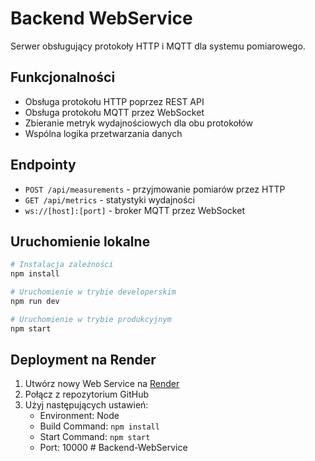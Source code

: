 # Backend WebService

Serwer obsługujący protokoły HTTP i MQTT dla systemu pomiarowego.

## Funkcjonalności

- Obsługa protokołu HTTP poprzez REST API
- Obsługa protokołu MQTT przez WebSocket
- Zbieranie metryk wydajnościowych dla obu protokołów
- Wspólna logika przetwarzania danych

## Endpointy

- `POST /api/measurements` - przyjmowanie pomiarów przez HTTP
- `GET /api/metrics` - statystyki wydajności
- `ws://[host]:[port]` - broker MQTT przez WebSocket

## Uruchomienie lokalne

```bash
# Instalacja zależności
npm install

# Uruchomienie w trybie developerskim
npm run dev

# Uruchomienie w trybie produkcyjnym
npm start
```

## Deployment na Render

1. Utwórz nowy Web Service na [Render](https://dashboard.render.com)
2. Połącz z repozytorium GitHub
3. Użyj następujących ustawień:
   - Environment: Node
   - Build Command: `npm install`
   - Start Command: `npm start`
   - Port: 10000 # Backend-WebService
